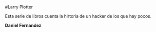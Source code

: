 #Larry Plotter

Esta serie de libros cuenta la hirtoria de un hacker de los que hay pocos.

**Daniel Fernandez**
